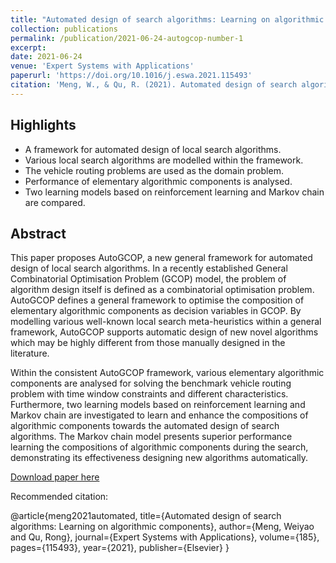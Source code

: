 ```yaml
---
title: "Automated design of search algorithms: Learning on algorithmic components"
collection: publications
permalink: /publication/2021-06-24-autogcop-number-1
excerpt: 
date: 2021-06-24
venue: 'Expert Systems with Applications'
paperurl: 'https://doi.org/10.1016/j.eswa.2021.115493'
citation: 'Meng, W., & Qu, R. (2021). Automated design of search algorithms: Learning on algorithmic components. Expert Systems with Applications, 185, 115493.'
---
```

Highlights
------
- A framework for automated design of local search algorithms.
- Various local search algorithms are modelled within the framework.
- The vehicle routing problems are used as the domain problem.
- Performance of elementary algorithmic components is analysed.
- Two learning models based on reinforcement learning and Markov chain are compared.

Abstract
------
This paper proposes AutoGCOP, a new general framework for automated design of local search algorithms. In a recently established General Combinatorial Optimisation Problem (GCOP) model, the problem of algorithm design itself is defined as a combinatorial optimisation problem. AutoGCOP defines a general framework to optimise the composition of elementary algorithmic components as decision variables in GCOP. By modelling various well-known local search meta-heuristics within a general framework, AutoGCOP supports automatic design of new novel algorithms which may be highly different from those manually designed in the literature.

Within the consistent AutoGCOP framework, various elementary algorithmic components are analysed for solving the benchmark vehicle routing problem with time window constraints and different characteristics. Furthermore, two learning models based on reinforcement learning and Markov chain are investigated to learn and enhance the compositions of algorithmic components towards the automated design of search algorithms. The Markov chain model presents superior performance learning the compositions of algorithmic components during the search, demonstrating its effectiveness designing new algorithms automatically.

[Download paper here](https://doi.org/10.1016/j.eswa.2021.115493)

Recommended citation: 

@article{meng2021automated,
  title={Automated design of search algorithms: Learning on algorithmic components},
  author={Meng, Weiyao and Qu, Rong},
  journal={Expert Systems with Applications},
  volume={185},
  pages={115493},
  year={2021},
  publisher={Elsevier}
}